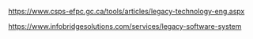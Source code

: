 

https://www.csps-efpc.gc.ca/tools/articles/legacy-technology-eng.aspx

https://www.infobridgesolutions.com/services/legacy-software-system



